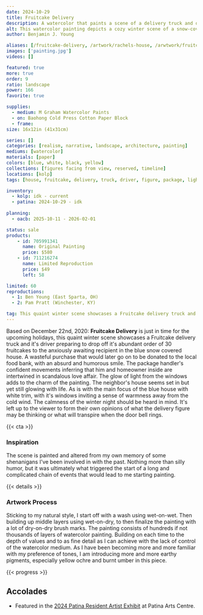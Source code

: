 ```yaml
---
date: 2024-10-29
title: Fruitcake Delivery
description: A watercolor that paints a scene of a delivery truck and driver bringing the joy of fruitcake to the resident of a blue house.
alt: This watercolor painting depicts a cozy winter scene of a snow-covered house warmly lit from within, as a delivery truck labeled "Fruitcake Haus" unloads boxes in the quiet evening.
author: Benjamin J. Young

aliases: [/fruitcake-delivery, /artwork/rachels-house, /arwtwork/fruitcake-delivery]
images: ['painting.jpg']
videos: []

featured: true
more: true
order: 9
ratio: landscape
power: 166
favorite: true

supplies:
  - medium: M Graham Watercolor Paints
  - on: Baohong Cold Press Cotton Paper Block
  - frame: 
size: 16x12in (41x31cm)

series: []
categories: [realism, narrative, landscape, architecture, painting]
mediums: [watercolor]
materials: [paper]
colors: [blue, white, black, yellow]
collections: [figures facing from view, reserved, timeline]
locations: [kolp]
tags: [house, fruitcake, delivery, truck, driver, figure, package, light, windows, tree, snow, street, outdoors, winter, solitary, rustic, whimsical, shenanigans, massillon, ohio, number five]

inventory:
  - kolp: idk - current
  - patina: 2024-10-29 - idk
  
planning:
  - oacb: 2025-10-11 - 2026-02-01

status: sale
products:
    - id: 705991341
      name: Original Painting
      price: $580
    - id: 711216274
      name: Limited Reproduction
      price: $49
      left: 58

limited: 60
reproductions:
  - 1: Ben Young (East Sparta, OH)
  - 2: Pam Pratt (Winchester, KY)

tag: This quaint winter scene showcases a Fruitcake delivery truck and it's driver preparing to drop off it's abundant order of 30 fruitcakes to the anxiously awaiting recipient in the blue snow covered house. A wasteful purchase that would later go on to be donated to the local food bank, with an absurd and humorous smile. The package handler's confident movements inferring that him and homeowner inside are intertwined in scandalous love affair. The calmness of the winter night should be heard in mind. It's left up to the viewer to form their own opinions of what the delivery figure may be thinking or what will transpire when the door bell rings.
---
```


Based on December 22nd, 2020: **Fruitcake Delivery** is just in time for the upcoming holidays, this quaint winter scene showcases a Fruitcake delivery truck and it's driver preparing to drop off it's abundant order of 30 fruitcakes to the anxiously awaiting recipient in the blue snow covered house. A wasteful purchase that would later go on to be donated to the local food bank, with an absurd and humorous smile. The package handler's confident movements inferring that him and homeowner inside are intertwined in scandalous love affair. The glow of light from the windows adds to the charm of the painting. The neighbor's house seems set in but yet still glowing with life. As is with the main focus of the blue house with white trim, with it's windows inviting a sense of warmness away from the cold wind. The calmness of the winter night should be heard in mind. It's left up to the viewer to form their own opinions of what the delivery figure may be thinking or what will transpire when the door bell rings.

<!--more-->

{{< cta >}}

### Inspiration ###

The scene is painted and altered from my own memory of some shenanigans I've been involved in with the past. Nothing more than silly humor, but it was ultimately what triggered the start of a long and complicated chain of events that would lead to me starting painting.

{{< details >}}

### Artwork Process ###

Sticking to my natural style, I start off with a wash using wet-on-wet. Then building up middle layers using wet-on-dry, to then finalize the painting with a lot of dry-on-dry brush marks. The painting consists of hundreds if not thousands of layers of watercolor painting. Building on each time to the depth of values and to as fine detail as I can achieve with the lack of control of the watercolor medium. As I have been becoming more and more familiar with my preference of tones, I am introducing more and more earthy pigments, especially yellow ochre and burnt umber in this piece.

{{< progress >}}

## Accolades ##

* Featured in the [2024 Patina Resident Artist Exhibit](https://www.facebook.com/events/512553025101953) at Patina Arts Centre.